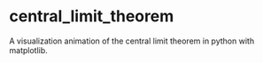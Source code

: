 central_limit_theorem
=====================

A visualization animation of the central limit theorem in python with matplotlib.
